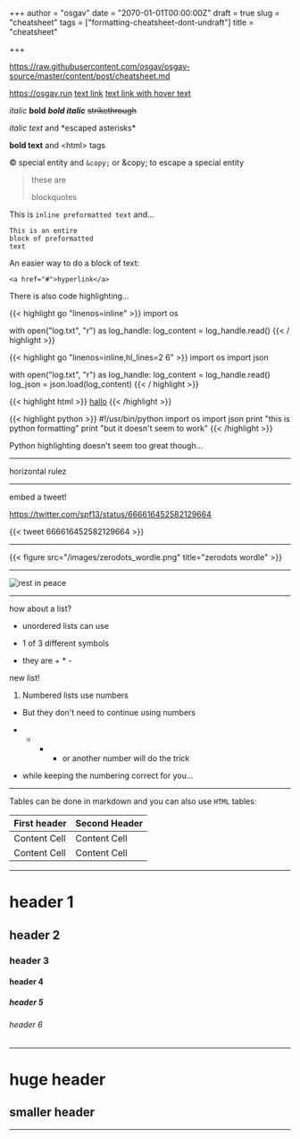 +++
author = "osgav"
date = "2070-01-01T00:00:00Z"
draft = true
slug = "cheatsheet"
tags = ["formatting-cheatsheet-dont-undraft"]
title = "cheatsheet" 

+++

https://raw.githubusercontent.com/osgav/osgav-source/master/content/post/cheatsheet.md

<https://osgav.run>
[text link](https://osgav.run)
[text link with hover text](https://osgav.run "hoverboard")

*italic*
**bold**
***bold italic***
<s>strikethrough</s>


*italic text* and \*escaped asterisks\*

<b>bold text</b> and &lt;html&gt; tags

&copy; special entity and `&copy;` or &amp;copy; to escape a special entity 


> these are
>
> blockquotes

This is `inline preformatted text` and...

    This is an entire
    block of preformatted
    text

An easier way to do a block of text:

```
<a href="#">hyperlink</a>
```
There is also code highlighting...

{{< highlight go "linenos=inline" >}}
import os

with open("log.txt", "r") as log_handle:
	log_content = log_handle.read()
{{< / highlight >}}


{{< highlight go "linenos=inline,hl_lines=2 6" >}}
import os
import json

with open("log.txt", "r") as log_handle:
	log_content = log_handle.read()
	log_json = json.load(log_content)
{{< / highlight >}}


{{< highlight html >}}
<a href="#">hallo</a>
{{< /highlight >}}

{{< highlight python >}}
    #!/usr/bin/python
    import os
    import json
    print "this is python formatting"
    print "but it doesn't seem to work"
{{< /highlight >}}

Python highlighting doesn't seem too great though...

---

horizontal rulez

---

embed a tweet!

https://twitter.com/spf13/status/666616452582129664 

{{< tweet 666616452582129664 >}}

---

{{< figure src="/images/zerodots_wordle.png" title="zerodots wordle" >}}

---

![rest in peace](/images/zerodots_wordle.png "rip")

---

how about a list?

* unordered lists can use
+ 1 of 3 different symbols
- they are + * -

new list!

1. Numbered lists use numbers
+  But they don't need to continue using numbers
*  + * - or another number will do the trick
+  while keeping the numbering correct for you...

---

Tables can be done in markdown and you can also use `HTML` tables:

First header | Second Header
------------ | -------------
Content Cell | Content Cell
Content Cell | Content Cell


---


# header 1
## header 2
### header 3
#### header 4
##### header 5
###### header 6

---

huge header
============

smaller header
--------------

---





